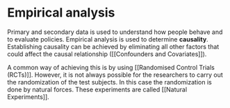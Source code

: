 # Empirical analysis
Primary and secondary data is used to understand how people behave and to evaluate policies. Empirical analysis is used to determine **causality**. Establishing causality can be achieved by eliminating all other factors that could affect the causal relationship ([[Confounders and Covariates]]). 

A common way of achieving this is by using [[Randomised Control Trials (RCTs)]]. However, it is not always possible for the researchers to carry out the randomization of the test subjects. In this case the randomization is done by natural forces. These experiments are called [[Natural Experiments]].